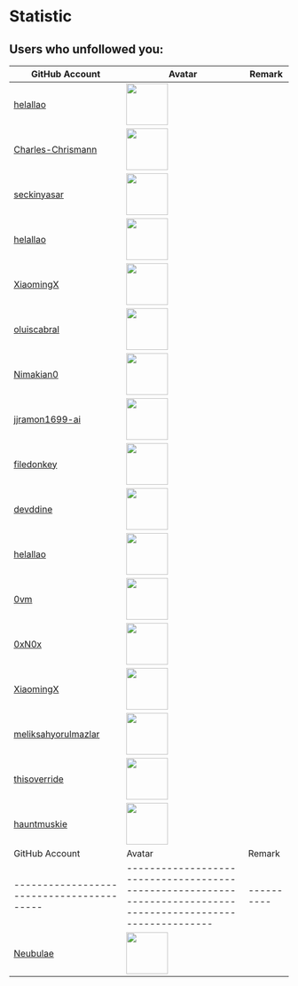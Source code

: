 # Statistic
## Users who unfollowed you:
| GitHub Account                                                | Avatar                                                                                                                             | Remark   |
|---------------------------------------------------------------|------------------------------------------------------------------------------------------------------------------------------------|----------|
| [helallao](https://github.com/helallao)                       | <a href="https://github.com/helallao"><img src="https://github.com/helallao.png" width=75px height=75px></a>                       |          |
| [Charles-Chrismann](https://github.com/Charles-Chrismann)     | <a href="https://github.com/Charles-Chrismann"><img src="https://github.com/Charles-Chrismann.png" width=75px height=75px></a>     |          |
| [seckinyasar](https://github.com/seckinyasar)                 | <a href="https://github.com/seckinyasar"><img src="https://github.com/seckinyasar.png" width=75px height=75px></a>                 |          |
| [helallao](https://github.com/helallao)                       | <a href="https://github.com/helallao"><img src="https://github.com/helallao.png" width=75px height=75px></a>                       |          |
| [XiaomingX](https://github.com/XiaomingX)                     | <a href="https://github.com/XiaomingX"><img src="https://github.com/XiaomingX.png" width=75px height=75px></a>                     |          |
| [oluiscabral](https://github.com/oluiscabral)                 | <a href="https://github.com/oluiscabral"><img src="https://github.com/oluiscabral.png" width=75px height=75px></a>                 |          |
| [Nimakian0](https://github.com/Nimakian0)                     | <a href="https://github.com/Nimakian0"><img src="https://github.com/Nimakian0.png" width=75px height=75px></a>                     |          |
| [jjramon1699-ai](https://github.com/jjramon1699-ai)           | <a href="https://github.com/jjramon1699-ai"><img src="https://github.com/jjramon1699-ai.png" width=75px height=75px></a>           |          |
| [filedonkey](https://github.com/filedonkey)                   | <a href="https://github.com/filedonkey"><img src="https://github.com/filedonkey.png" width=75px height=75px></a>                   |          |
| [devddine](https://github.com/devddine)                       | <a href="https://github.com/devddine"><img src="https://github.com/devddine.png" width=75px height=75px></a>                       |          |
| [helallao](https://github.com/helallao)                       | <a href="https://github.com/helallao"><img src="https://github.com/helallao.png" width=75px height=75px></a>                       |          |
| [0vm](https://github.com/0vm)                                 | <a href="https://github.com/0vm"><img src="https://github.com/0vm.png" width=75px height=75px></a>                                 |          |
| [0xN0x](https://github.com/0xN0x)                             | <a href="https://github.com/0xN0x"><img src="https://github.com/0xN0x.png" width=75px height=75px></a>                             |          |
| [XiaomingX](https://github.com/XiaomingX)                     | <a href="https://github.com/XiaomingX"><img src="https://github.com/XiaomingX.png" width=75px height=75px></a>                     |          |
| [meliksahyorulmazlar](https://github.com/meliksahyorulmazlar) | <a href="https://github.com/meliksahyorulmazlar"><img src="https://github.com/meliksahyorulmazlar.png" width=75px height=75px></a> |          |
| [thisoverride](https://github.com/thisoverride)               | <a href="https://github.com/thisoverride"><img src="https://github.com/thisoverride.png" width=75px height=75px></a>               |          |
| [hauntmuskie](https://github.com/hauntmuskie)                 | <a href="https://github.com/hauntmuskie"><img src="https://github.com/hauntmuskie.png" width=75px height=75px></a>                 |          |## Users who followed you yesterday:
| GitHub Account                          | Avatar                                                                                                       | Remark   |
|-----------------------------------------|--------------------------------------------------------------------------------------------------------------|----------|
| [Neubulae](https://github.com/Neubulae) | <a href="https://github.com/Neubulae"><img src="https://github.com/Neubulae.png" width=75px height=75px></a> |          |